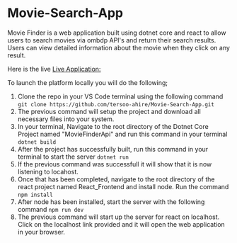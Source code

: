 # Movie-Search-App

Movie Finder is a web application built using dotnet core and react to allow users to search movies via ombdp API's and return their search results. Users can view detailed information about the movie when they click on any result.

Here is the live [Live Application:](https://tersoomoviefinderproject.netlify.app/)

To launch the platform locally you will do the following;

1. Clone the repo in your VS Code terminal using the following command `git clone https://github.com/tersoo-ahire/Movie-Search-App.git`
2. The previous command will setup the project and download all necessary files into your system.
3. In your terminal, Navigate to the root directory of the Dotnet Core Project named "MovieFinderApi" and run this command in your terminal `dotnet build`
4. After the project has successfully built, run this command in your terminal to start the server     `dotnet run`
5. If the previous command was successfull it will show that it is now listening to locahost.
6. Once that has been completed, navigate to the root directory of the react project named React_Frontend and install node. Run the command `npm install`
7. After node has been installed, start the server with the following command `npm run dev`
8. The previous command will start up the server for react on localhost. Click on the localhost link provided and it will open the web application in your browser.
